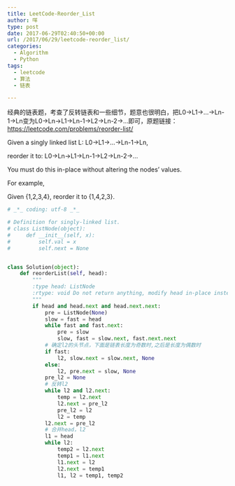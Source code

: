 ```yaml
---
title: LeetCode-Reorder_List
author: 咩
type: post
date: 2017-06-29T02:40:50+00:00
url: /2017/06/29/leetcode-reorder_list/
categories:
  - Algorithm
  - Python
tags:
  - leetcode
  - 算法
  - 链表

---
```

经典的链表题，考查了反转链表和一些细节，题意也很明白，把L0→L1→…→Ln-1→Ln变为L0→Ln→L1→Ln-1→L2→Ln-2→…即可，原题链接：<a href="https://leetcode.com/problems/reorder-list/" target="_blank">https://leetcode.com/problems/reorder-list/</a>
  
Given a singly linked list L: L0→L1→…→Ln-1→Ln,
  
reorder it to: L0→Ln→L1→Ln-1→L2→Ln-2→…
  
You must do this in-place without altering the nodes&#8217; values.

For example,
  
Given {1,2,3,4}, reorder it to {1,4,2,3}.

```python
# _*_ coding: utf-8 _*_

# Definition for singly-linked list.
# class ListNode(object):
#     def __init__(self, x):
#         self.val = x
#         self.next = None


class Solution(object):
    def reorderList(self, head):
        """
        :type head: ListNode
        :rtype: void Do not return anything, modify head in-place instead.
        """
        if head and head.next and head.next.next:
            pre = ListNode(None)
            slow = fast = head
            while fast and fast.next:
                pre = slow
                slow, fast = slow.next, fast.next.next
            # 确定l2的头节点，下面是链表长度为奇数时,之后是长度为偶数时
            if fast:
                l2, slow.next = slow.next, None
            else:
                l2, pre.next = slow, None
            pre_l2 = None
            # 反转l2
            while l2 and l2.next:
                temp = l2.next
                l2.next = pre_l2
                pre_l2 = l2
                l2 = temp
            l2.next = pre_l2
            # 合并head，l2
            l1 = head
            while l2:
                temp2 = l2.next
                temp1 = l1.next
                l1.next = l2
                l2.next = temp1
                l1, l2 = temp1, temp2
```